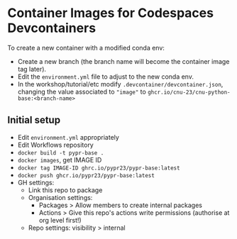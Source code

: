 # Container Images for Codespaces Devcontainers

To create a new container with a modified conda env:
- Create a new branch (the branch name will become the container image tag later).
- Edit the `environment.yml` file to adjust to the new conda env.
- In the workshop/tutorial/etc modify `.devcontainer/devcontainer.json`, changing the value associated to `"image"` to `ghcr.io/cnu-23/cnu-python-base:<branch-name>`

## Initial setup

- Edit `environment.yml` appropriately
- Edit Workflows repository
- `docker build -t pypr-base .`
- `docker images`, get IMAGE ID
- `docker tag IMAGE-ID ghrc.io/pypr23/pypr-base:latest`
- `docker push ghcr.io/pypr23/pypr-base:latest`
- GH settings:
    - Link this repo to package
    - Organisation settings:
        - Packages > Allow members to create internal packages
        - Actions > Give this repo's actions write permissions (authorise at org level first!)
    - Repo settings: visibility > internal
